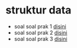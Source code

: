 # struktur data
- soal soal prak 1 [disini](https://www.hackerrank.com/contests/alpro-its-sd-m1-f-2022/challenges)
- soal soal prak 2 [disini](https://www.hackerrank.com/contests/alpro-its-sd-m2-f-2022/challenges)
- soal soal prak 3 [disini](https://www.hackerrank.com/contests/alpro-its-sd-m3-f-2022/challenges)
